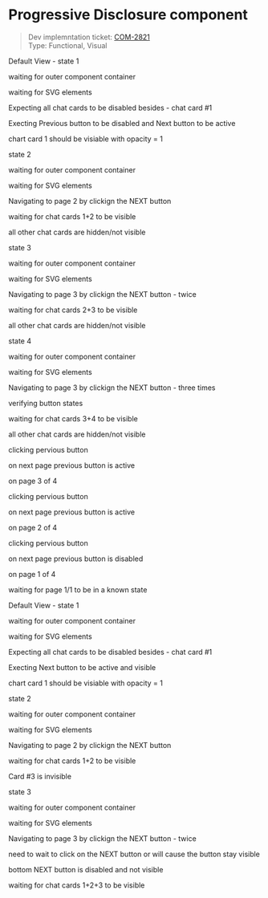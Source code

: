 # Progressive Disclosure component
> Dev implemntation ticket: [COM-2821](https://everfi.atlassian.net/browse/COM-2821)    
Type: Functional, Visual

<!-- include: cypress/integration/progressiveDisclosure.js -->

Default View - state 1

waiting for outer component container

waiting for SVG elements

Expecting all chat cards to be disabled besides - chat card #1

Execting Previous button to be disabled and Next button to be active

chart card 1 should be visiable with opacity = 1

state 2

waiting for outer component container

waiting for SVG elements

Navigating to page 2 by clickign the NEXT button

waiting for chat cards 1+2 to be visible

all other chat cards are hidden/not visible

state 3

waiting for outer component container

waiting for SVG elements

Navigating to page 3 by clickign the NEXT button - twice

waiting for chat cards 2+3 to be visible

all other chat cards are hidden/not visible

state 4

waiting for outer component container

waiting for SVG elements

Navigating to page 3 by clickign the NEXT button - three times

verifying button states

waiting for chat cards 3+4 to be visible

all other chat cards are hidden/not visible



clicking pervious button

on next page previous button is active

on page 3 of 4

clicking pervious button

on next page previous button is active

on page 2 of 4

clicking pervious button

on next page previous button is disabled

on page 1 of 4

waiting for page 1/1 to be in a known state

Default View - state 1

waiting for outer component container

waiting for SVG elements

Expecting all chat cards to be disabled besides - chat card #1

Execting Next button to be active and visible

chart card 1 should be visiable with opacity = 1

state 2

waiting for outer component container

waiting for SVG elements

Navigating to page 2 by clickign the NEXT button

waiting for chat cards 1+2 to be visible

Card #3 is invisible

state 3

waiting for outer component container

waiting for SVG elements

Navigating to page 3 by clickign the NEXT button - twice

need to wait to click on the NEXT button or will cause the button stay visible

bottom NEXT button is disabled and not visible

waiting for chat cards 1+2+3 to be visible

<!-- /include: cypress/integration/progressiveDisclosure.js -->